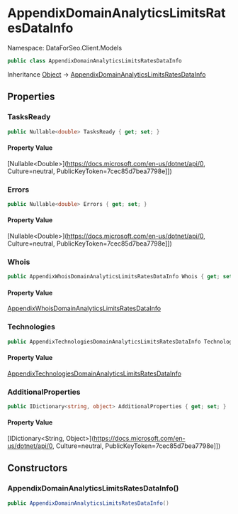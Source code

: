 # AppendixDomainAnalyticsLimitsRatesDataInfo

Namespace: DataForSeo.Client.Models

```csharp
public class AppendixDomainAnalyticsLimitsRatesDataInfo
```

Inheritance [Object](https://docs.microsoft.com/en-us/dotnet/api/Object) → [AppendixDomainAnalyticsLimitsRatesDataInfo](./AppendixDomainAnalyticsLimitsRatesDataInfo.md)

## Properties

### **TasksReady**

```csharp
public Nullable<double> TasksReady { get; set; }
```

#### Property Value

[Nullable&lt;Double&gt;](https://docs.microsoft.com/en-us/dotnet/api/0, Culture=neutral, PublicKeyToken=7cec85d7bea7798e]])<br>

### **Errors**

```csharp
public Nullable<double> Errors { get; set; }
```

#### Property Value

[Nullable&lt;Double&gt;](https://docs.microsoft.com/en-us/dotnet/api/0, Culture=neutral, PublicKeyToken=7cec85d7bea7798e]])<br>

### **Whois**

```csharp
public AppendixWhoisDomainAnalyticsLimitsRatesDataInfo Whois { get; set; }
```

#### Property Value

[AppendixWhoisDomainAnalyticsLimitsRatesDataInfo](./AppendixWhoisDomainAnalyticsLimitsRatesDataInfo.md)<br>

### **Technologies**

```csharp
public AppendixTechnologiesDomainAnalyticsLimitsRatesDataInfo Technologies { get; set; }
```

#### Property Value

[AppendixTechnologiesDomainAnalyticsLimitsRatesDataInfo](./AppendixTechnologiesDomainAnalyticsLimitsRatesDataInfo.md)<br>

### **AdditionalProperties**

```csharp
public IDictionary<string, object> AdditionalProperties { get; set; }
```

#### Property Value

[IDictionary&lt;String, Object&gt;](https://docs.microsoft.com/en-us/dotnet/api/0, Culture=neutral, PublicKeyToken=7cec85d7bea7798e]])<br>

## Constructors

### **AppendixDomainAnalyticsLimitsRatesDataInfo()**

```csharp
public AppendixDomainAnalyticsLimitsRatesDataInfo()
```
